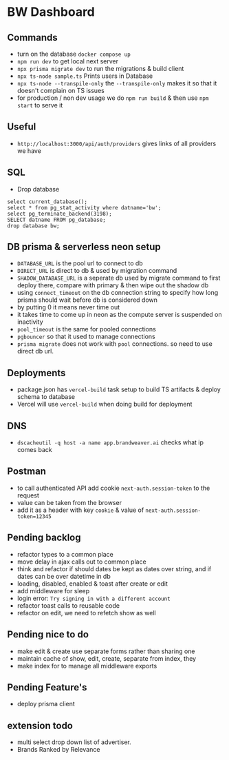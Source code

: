 # BW Dashboard

## Commands

- turn on the database `docker compose up`
- `npm run dev` to get local next server
- `npx prisma migrate dev` to run the migrations & build client
- `npx ts-node sample.ts` Prints users in Database
- `npx ts-node --transpile-only` the `--transpile-only` makes it so that it doesn't complain on TS issues
- for production / non dev usage we do `npm run build` & then use `npm start` to serve it 

## Useful

- `http://localhost:3000/api/auth/providers` gives links of all providers we have

## SQL

- Drop database

```
select current_database();
select * from pg_stat_activity where datname='bw';
select pg_terminate_backend(3198);
SELECT datname FROM pg_database;
drop database bw;
```

## DB prisma & serverless neon setup
- `DATABASE_URL` is the pool url to connect to db
- `DIRECT_URL` is direct to db & used by migration command
- `SHADOW_DATABASE_URL` is a seperate db used by migrate command to first deploy there, compare with primary & then wipe out the shadow db
- using `connect_timeout` on the db connection string to specify how long prisma should wait before db is considered down
- by putting 0 it means never time out
- it takes time to come up in neon as the compute server is suspended on inactivity
- `pool_timeout` is the same for pooled connections
- `pgbouncer` so that it used to manage connections
- `prisma migrate` does not work with `pool` connections. so need to use direct db url.

## Deployments

- package.json has `vercel-build` task setup to build TS artifacts & deploy schema to database
- Vercel will use `vercel-build` when doing build for deployment

## DNS

- `dscacheutil -q host -a name app.brandweaver.ai` checks what ip comes back

## Postman
- to call authenticated API add cookie `next-auth.session-token` to the request
- value can be taken from the browser
- add it as a header with key `cookie` & value of `next-auth.session-token=12345`

## Pending backlog

- refactor types to a common place
- move delay in ajax calls out to common place
- think and refactor if should dates be kept as dates over string, and if dates can be over datetime in db
- loading, disabled, enabled & toast after create or edit
- add middleware for sleep
- login error: `Try signing in with a different account`
- refactor toast calls to reusable code
- refactor on edit, we need to refetch show as well

## Pending nice to do
- make edit & create use separate forms rather than sharing one
- maintain cache of show, edit, create, separate from index, they 
- make index for to manage all middleware exports

## Pending Feature's
- deploy prisma client


## extension todo
- multi select drop down list of advertiser.
- Brands Ranked by Relevance